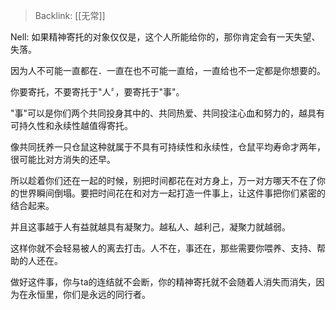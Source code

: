 > Backlink: [[无常]]

Nell: 如果精神寄托的对象仅仅是，这个人所能给你的，那你肯定会有一天失望、失落。

因为人不可能一直都在．一直在也不可能一直给，一直给也不一定都是你想要的。

你要寄托，不要寄托于"人〞，要寄托于"事"。

"事"可以是你们两个共同投身其中的、共同热爱、共同投注心血和努力的，越具有可持久性和永续性越值得寄托。

像共同抚养一只仓鼠这种就属于不具有可持续性和永续性，仓鼠平均寿命才两年，很可能比对方消失的还早。

所以趁着你们还在一起的时候，别把时间都花在对方身上，万一对方哪天不在了你的世界瞬间倒塌。要把时间花在和对方一起打造一件事上，让这件事把你们紧密的结合起来。

并且这事越于人有益就越具有凝聚力。越私人、越利己，凝聚力就越弱。

这样你就不会轻易被人的离去打击。人不在，事还在，那些需要你喂养、支持、帮助的人还在。

做好这件事，你与ta的连结就不会断，你的精神寄托就不会随着人消失而消失，因为在永恒里，你们是永远的同行者。
